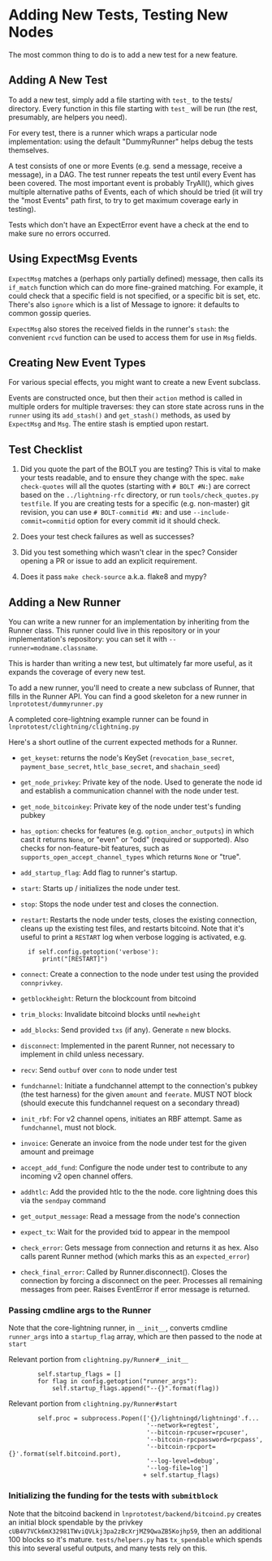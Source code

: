 # Adding New Tests, Testing New Nodes

The most common thing to do is to add a new test for a new feature.

## Adding A New Test

To add a new test, simply add a file starting with `test_` to the
tests/ directory.  Every function in this file starting with `test_`
will be run (the rest, presumably, are helpers you need).

For every test, there is a runner which wraps a particular node
implementation: using the default "DummyRunner" helps debug the tests
themselves.

A test consists of one or more Events (e.g. send a message, receive a
message), in a DAG.  The test runner repeats the test until every
Event has been covered.  The most important event is probably
TryAll(), which gives multiple alternative paths of Events, each of
which should be tried (it will try the "most Events" path first, to
try to get maximum coverage early in testing).

Tests which don't have an ExpectError event have a check at the end to
make sure no errors occurred.

## Using ExpectMsg Events

`ExpectMsg` matches a (perhaps only partially defined) message, then
calls its `if_match` function which can do more fine-grained matching.
For example, it could check that a specific field is not specified, or
a specific bit is set, etc.  There's also `ignore` which is a list
of Message to ignore: it defaults to common gossip queries.

`ExpectMsg` also stores the received fields in the runner's `stash`:
the convenient `rcvd` function can be used to access them for use in
`Msg` fields.


## Creating New Event Types

For various special effects, you might want to create a new Event
subclass.

Events are constructed once, but then their `action` method is called
in multiple orders for multiple traverses: they can store state across
runs in the `runner` using its `add_stash()` and `get_stash()`
methods, as used by `ExpectMsg` and `Msg`.  The entire stash
is emptied upon restart.


## Test Checklist

1. Did you quote the part of the BOLT you are testing?  This is vital
   to make your tests readable, and to ensure they change with the
   spec.  `make check-quotes` will all the quotes (starting with `#
   BOLT #N:`) are correct based on the `../lightning-rfc` directory,
   or run `tools/check_quotes.py testfile`.  If you are creating tests
   for a specific (e.g. non-master) git revision, you can use `#
   BOLT-commitid #N:` and use `--include-commit=commitid` option for
   every commit id it should check.

2. Does your test check failures as well as successes?

3. Did you test something which wasn't clear in the spec?  Consider
   opening a PR or issue to add an explicit requirement.

4. Does it pass `make check-source` a.k.a. flake8 and mypy?

## Adding a New Runner

You can write a new runner for an implementation by inheriting from
the Runner class.  This runner could live in this repository or in
your implementation's repository: you can set it with
`--runner=modname.classname`.

This is harder than writing a new test, but ultimately far more
useful, as it expands the coverage of every new test.

To add a new runner, you'll need to create a new subclass of Runner, that
fills in the Runner API. You can find a good skeleton for a new runner in
`lnprototest/dummyrunner.py`

A completed core-lightning example runner can be found in `lnprototest/clightning/clightning.py`

Here's a short outline of the current expected methods for a Runner.

- `get_keyset`: returns the node's KeySet (`revocation_base_secret`, `payment_base_secret`, `htlc_base_secret`, and `shachain_seed`)
- `get_node_privkey`: Private key of the node. Used to generate the node id and establish a communication channel with the node under test.
- `get_node_bitcoinkey`: Private key of the node under test's funding pubkey
- `has_option`: checks for features (e.g. `option_anchor_outputs`) in which cast it returns `None`, or "even" or "odd" (required or supported).  Also checks for non-feature-bit features, such as `supports_open_accept_channel_types` which returns `None` or "true".
- `add_startup_flag`: Add flag to runner's startup.
- `start`: Starts up / initializes the node under test.
- `stop`: Stops the node under test and closes the connection.
- `restart`: Restarts the node under tests, closes the existing connection, cleans up the existing test files, and restarts bitcoind. Note that it's useful to print a `RESTART` log when verbose logging is activated, e.g.

        if self.config.getoption('verbose'):
            print("[RESTART]")

- `connect`: Create a connection to the node under test using the provided `connprivkey`.
- `getblockheight`: Return the blockcount from bitcoind
- `trim_blocks`: Invalidate bitcoind blocks until `newheight`
- `add_blocks`: Send provided `txs` (if any). Generate `n` new blocks.
- `disconnect`: Implemented in the parent Runner, not necessary to implement in child unless necessary.
- `recv`: Send `outbuf` over `conn` to node under test
- `fundchannel`: Initiate a fundchannel attempt to the connection's pubkey (the test harness) for the given `amount` and `feerate`. MUST NOT block (should execute this fundchannel request on a secondary thread)
- `init_rbf`: For v2 channel opens, initiates an RBF attempt. Same as `fundchannel`, must not block.
- `invoice`: Generate an invoice from the node under test for the given amount and preimage
- `accept_add_fund`: Configure the node under test to contribute to any incoming v2 open channel offers.
- `addhtlc`: Add the provided htlc to the the node. core lightning does this via the `sendpay` command
- `get_output_message`: Read a message from the node's connection
- `expect_tx`: Wait for the provided txid to appear in the mempool
- `check_error`: Gets message from connection and returns it as hex. Also calls parent Runner method (which marks this as an `expected_error`)
- `check_final_error`: Called by Runner.disconnect(). Closes the connection by forcing a disconnect on the peer. Processes all remaining messages from peer. Raises EventError if error message is returned.


### Passing cmdline args to the Runner
Note that the core-lightning runner, in `__init__`, converts
cmdline `runner_args` into a `startup_flag` array, which are then
passed to the node at `start`

Relevant portion from `clightning.py/Runner#__init__`
```
        self.startup_flags = []
        for flag in config.getoption("runner_args"):
            self.startup_flags.append("--{}".format(flag))
```


Relevant portion from `clightning.py/Runner#start`
```
        self.proc = subprocess.Popen(['{}/lightningd/lightningd'.f...
                                      '--network=regtest',
                                      '--bitcoin-rpcuser=rpcuser',
                                      '--bitcoin-rpcpassword=rpcpass',
                                      '--bitcoin-rpcport={}'.format(self.bitcoind.port),
                                      '--log-level=debug',
                                      '--log-file=log']
                                     + self.startup_flags)
```



### Initializing the funding for the tests with `submitblock`

Note that the bitcoind backend in `lnprototest/backend/bitcoind.py`
creates an initial block spendable by the privkey
`cUB4V7VCk6mX32981TWviQVLkj3pa2zBcXrjMZ9QwaZB5Kojhp59`, then an
additional 100 blocks so it's mature.  `tests/helpers.py` has
`tx_spendable` which spends this into several useful outputs, and many
tests rely on this.
